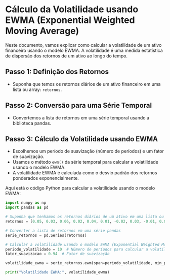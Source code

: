 # Cálculo da Volatilidade usando EWMA (Exponential Weighted Moving Average)

Neste documento, vamos explicar como calcular a volatilidade de um ativo financeiro usando o modelo EWMA. A volatilidade é uma medida estatística de dispersão dos retornos de um ativo ao longo do tempo.

## Passo 1: Definição dos Retornos

- Suponha que temos os retornos diários de um ativo financeiro em uma lista ou array: `retornos`.

## Passo 2: Conversão para uma Série Temporal

- Convertemos a lista de retornos em uma série temporal usando a biblioteca pandas.

## Passo 3: Cálculo da Volatilidade usando EWMA

- Escolhemos um período de suavização (número de períodos) e um fator de suavização.
- Usamos o método `ewm()` da série temporal para calcular a volatilidade usando o modelo EWMA.
- A volatilidade EWMA é calculada como o desvio padrão dos retornos ponderados exponencialmente.

Aqui está o código Python para calcular a volatilidade usando o modelo EWMA:

```python
import numpy as np
import pandas as pd

# Suponha que tenhamos os retornos diários de um ativo em uma lista ou array
retornos = [0.05, 0.03, 0.06, 0.02, 0.04, 0.01, -0.02, 0.03, -0.01, 0.02]

# Converter a lista de retornos em uma série pandas
serie_retornos = pd.Series(retornos)

# Calcular a volatilidade usando o modelo EWMA (Exponential Weighted Moving Average)
periodo_volatilidade = 10  # Número de períodos para calcular a volatilidade
fator_suavizacao = 0.94  # Fator de suavização

volatilidade_ewma = serie_retornos.ewm(span=periodo_volatilidade, min_periods=periodo_volatilidade).std().iloc[-1]

print("Volatilidade EWMA:", volatilidade_ewma)
